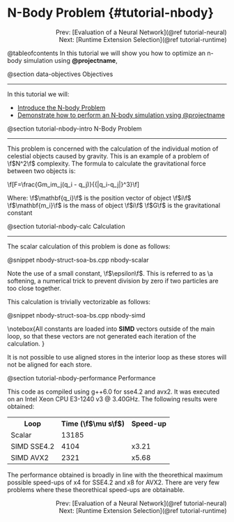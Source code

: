 N-Body Problem {#tutorial-nbody}
=========

<div style="text-align: right;" markdown="1">Prev: [Evaluation of a Neural Network](@ref tutorial-neural)</div>
<div style="text-align: right;" markdown="1">Next: [Runtime Extension Selection](@ref tutorial-runtime)</div>

@tableofcontents
In this tutorial we will show you how to optimize an n-body
simulation using **@projectname**,

@section data-objectives Objectives

-------------------------------------

In this tutorial we will:
- [Introduce the N-body Problem](#tutorial-nbody-intro)
- [Demonstrate how to perform an N-body simulation ysing @projectname](#tutorial-nbody-calc)

@section tutorial-nbody-intro N-Body Problem

-------------------------------------

This problem is concerned with the calculation of the individual motion of celestial objects caused
by gravity. This is an example of a problem of \f$N^2\f$ complexity. The formula to calculate the
gravitational force between two objects is:

\f[F=\frac{Gm_im_j(q_i - q_j)}{{\|q_i-q_j\|}^3}\f]

Where:
  \f$\mathbf{q_i}\f$ is the position vector of object \f$i\f$
  \f$\mathbf{m_i}\f$ is the mass of object \f$i\f$
  \f$G\f$ is the gravitational constant

@section tutorial-nbody-calc Calculation

-------------------------------------

The scalar calculation of this problem is done as follows:

@snippet nbody-struct-soa-bs.cpp nbody-scalar

Note the use of a small constant, \f$\epsilon\f$. This is referred to as \a softening, a numerical trick
to prevent division by zero if two particles are too close together.

This calculation is trivially vectorizable as follows:

@snippet nbody-struct-soa-bs.cpp nbody-simd

\notebox{All constants are loaded into __SIMD__ vectors outside of the main loop, so that these vectors are
not generated each iteration of the calculation.
}

It is not possible to use aligned stores in the interior loop as these stores will not be aligned for each
store.

@section tutorial-nbody-performance Performance

This code as compiled using g++6.0 for sse4.2 and avx2. It was executed on an Intel Xeon CPU E3-1240 v3 @ 3.40GHz.
The following results were obtained:

<table align=center width=25% class="table-striped table-bordered">
<tr><th>Loop                <th>Time (\f$\mu s\f$) <th> Speed-up
<tr><td>Scalar              <td>13185              <td>
<tr><td>SIMD SSE4.2         <td>4104               <td> x3.21
<tr><td>SIMD AVX2           <td>2321               <td> x5.68
</table>

The performance obtained is broadly in line with the theorethical maximum possible speed-ups of x4 for SSE4.2 and x8 for AVX2.
There are very few problems where these theorethical speed-ups are obtainable.

<div style="text-align: right;" markdown="1">Prev: [Evaluation of a Neural Network](@ref tutorial-neural)</div>
<div style="text-align: right;" markdown="1">Next: [Runtime Extension Selection](@ref tutorial-runtime)</div>
